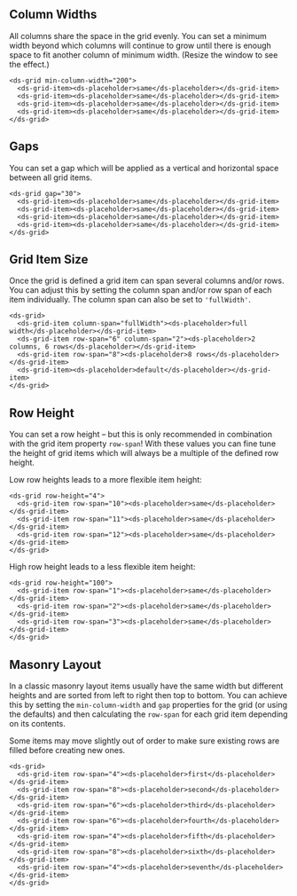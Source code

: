 ## Column Widths

All columns share the space in the grid evenly. You can set a minimum width beyond which columns will continue to grow until there is enough space to fit another column of minimum width. (Resize the window to see the effect.)
```
<ds-grid min-column-width="200">
  <ds-grid-item><ds-placeholder>same</ds-placeholder></ds-grid-item>
  <ds-grid-item><ds-placeholder>same</ds-placeholder></ds-grid-item>
  <ds-grid-item><ds-placeholder>same</ds-placeholder></ds-grid-item>
  <ds-grid-item><ds-placeholder>same</ds-placeholder></ds-grid-item>
</ds-grid>
```

## Gaps

You can set a gap which will be applied as a vertical and horizontal space between all grid items.
```
<ds-grid gap="30">
  <ds-grid-item><ds-placeholder>same</ds-placeholder></ds-grid-item>
  <ds-grid-item><ds-placeholder>same</ds-placeholder></ds-grid-item>
  <ds-grid-item><ds-placeholder>same</ds-placeholder></ds-grid-item>
  <ds-grid-item><ds-placeholder>same</ds-placeholder></ds-grid-item>
</ds-grid>
```

## Grid Item Size

Once the grid is defined a grid item can span several columns and/or rows. You can adjust this by setting the column span and/or row span of each item individually. The column span can also be set to `'fullWidth'`.
```
<ds-grid>
  <ds-grid-item column-span="fullWidth"><ds-placeholder>full width</ds-placeholder></ds-grid-item>
  <ds-grid-item row-span="6" column-span="2"><ds-placeholder>2 columns, 6 rows</ds-placeholder></ds-grid-item>
  <ds-grid-item row-span="8"><ds-placeholder>8 rows</ds-placeholder></ds-grid-item>
  <ds-grid-item><ds-placeholder>default</ds-placeholder></ds-grid-item>
</ds-grid>
```

## Row Height

You can set a row height – but this is only recommended in combination with the grid item property `row-span`! With these values you can fine tune the height of grid items which will always be a multiple of the defined row height.

Low row heights leads to a more flexible item height:
```
<ds-grid row-height="4">
  <ds-grid-item row-span="10"><ds-placeholder>same</ds-placeholder></ds-grid-item>
  <ds-grid-item row-span="11"><ds-placeholder>same</ds-placeholder></ds-grid-item>
  <ds-grid-item row-span="12"><ds-placeholder>same</ds-placeholder></ds-grid-item>
</ds-grid>
```

High row height leads to a less flexible item height:
```
<ds-grid row-height="100">
  <ds-grid-item row-span="1"><ds-placeholder>same</ds-placeholder></ds-grid-item>
  <ds-grid-item row-span="2"><ds-placeholder>same</ds-placeholder></ds-grid-item>
  <ds-grid-item row-span="3"><ds-placeholder>same</ds-placeholder></ds-grid-item>
</ds-grid>
```

## Masonry Layout

In a classic masonry layout items usually have the same width but different heights and are sorted from left to right then top to bottom. You can achieve this by setting the `min-column-width` and `gap` properties for the grid (or using the defaults) and then calculating the `row-span` for each grid item depending on its contents.

Some items may move slightly out of order to make sure existing rows are filled before creating new ones.
```
<ds-grid>
  <ds-grid-item row-span="4"><ds-placeholder>first</ds-placeholder></ds-grid-item>
  <ds-grid-item row-span="8"><ds-placeholder>second</ds-placeholder></ds-grid-item>
  <ds-grid-item row-span="6"><ds-placeholder>third</ds-placeholder></ds-grid-item>
  <ds-grid-item row-span="6"><ds-placeholder>fourth</ds-placeholder></ds-grid-item>
  <ds-grid-item row-span="4"><ds-placeholder>fifth</ds-placeholder></ds-grid-item>
  <ds-grid-item row-span="8"><ds-placeholder>sixth</ds-placeholder></ds-grid-item>
  <ds-grid-item row-span="4"><ds-placeholder>seventh</ds-placeholder></ds-grid-item>
</ds-grid>
```
